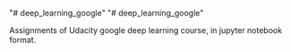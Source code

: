 "# deep_learning_google"
"# deep_learning_google"

Assignments of Udacity google deep learning course, in jupyter notebook format.
